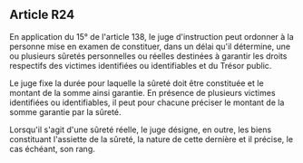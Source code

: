 Article R24
----
En application du 15° de l'article 138, le juge d'instruction peut ordonner à la
personne mise en examen de constituer, dans un délai qu'il détermine, une ou
plusieurs sûretés personnelles ou réelles destinées à garantir les droits
respectifs des victimes identifiées ou identifiables et du Trésor public.

Le juge fixe la durée pour laquelle la sûreté doit être constituée et le montant
de la somme ainsi garantie. En présence de plusieurs victimes identifiées ou
identifiables, il peut pour chacune préciser le montant de la somme garantie par
la sûreté.

Lorsqu'il s'agit d'une sûreté réelle, le juge désigne, en outre, les biens
constituant l'assiette de la sûreté, la nature de cette dernière et il précise,
le cas échéant, son rang.
